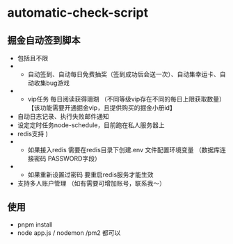 # automatic-check-script

## 掘金自动签到脚本

* 包括且不限
* -  自动签到、自动每日免费抽奖（签到成功后会送一次）、自动集幸运卡、自动收集bug游戏
* -  vip任务 每日阅读获得珊瑚 （不同等级vip存在不同的每日上限获取数量）【该功能需要开通掘金vip，且提供购买的掘金小册id】
* 自动日志记录、执行失败邮件通知
* 设定定时任务node-schedule，目前跑在私人服务器上 
* redis支持 )
* - 如果接入redis 需要在redis目录下创建.env 文件配置环境变量 （数据库连接密码 PASSWORD字段）
* - 如果重新设置过密码 要重启redis服务才能生效
* 支持多人账户管理 （如有需要可增加账号，联系我～） 


## 使用
* pnpm install 
* node app.js / nodemon /pm2 都可以
